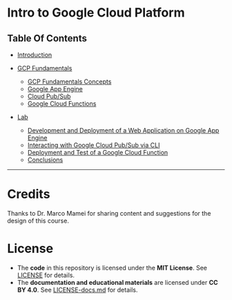 # Intro to Google Cloud Platform
 
<!-- TODO: Aggiorna TOC con nuove sezioni -->
<!-- TODO: rinomina i file in "sections" numerandoli per ottenere l ordinamento atteso -->
## Table Of Contents
- [Introduction](sections/intro.md) <!-- TODO: valuta se eliminare -->
- [GCP Fundamentals](sections/gcp_fundamentals.md)
    - [GCP Fundamentals Concepts](sections/gcp_fundamentals.md#gcp-fundamental-concepts)
    - [Google App Engine](sections/gcp_fundamentals.md#google-app-engine-gae)
    - [Cloud Pub/Sub](sections/gcp_fundamentals.md#cloud-pubsub)
    - [Google Cloud Functions](sections/gcp_fundamentals.md#google-cloud-functions)

- [Lab](sections/gcp_fundamentals.md)
    - [Development and Deployment of a Web Application on Google App Engine](sections/lab.md#development-and-deployment-of-a-web-application-with-flask-on-google-app-engine)
    - [Interacting with Google Cloud Pub/Sub via CLI ](sections/lab.md#interacting-with-google-cloud-pubsub-via-cli)
    - [Deployment and Test of a Google Cloud Function](sections/lab.md#deployment-and-test-of-a-google-cloud-function-http-trigger)
    - [Conclusions](sections/lab.md#conclusions)

---

 # Credits
Thanks to Dr. Marco Mamei for sharing content and suggestions for the design of this course.

# License  
- The **code** in this repository is licensed under the **MIT License**. See [LICENSE](LICENSE) for details.  
- The **documentation and educational materials** are licensed under **CC BY 4.0**. See [LICENSE-docs.md](LICENSE-docs.md) for details.  